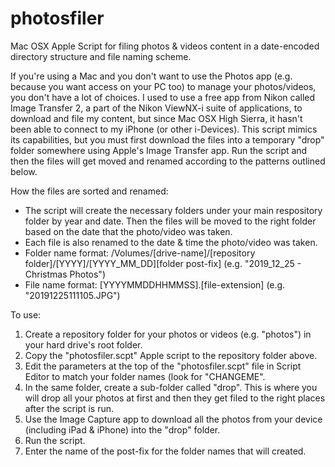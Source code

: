 # photosfiler
Mac OSX Apple Script for filing photos & videos content in a date-encoded directory structure and file naming scheme.<p>

If you're using a Mac and you don't want to use the Photos app (e.g. because you want access on your PC too) to manage
your photos/videos, you don't have a lot of choices. I used to use a free app from Nikon called Image Transfer 2, a part
of the Nikon ViewNX-i suite of applications, to download and file my content, but since Mac OSX High Sierra, it hasn't
been able to connect to my iPhone (or other i-Devices). This script mimics its capabilities, but you must first download
the files into a temporary "drop" folder somewhere using Apple's Image Transfer app. Run the script and then the files 
will get moved and renamed according to the patterns outlined below.<p>

How the files are sorted and renamed:
<ul>
  <li> The script will create the necessary folders under your main respository folder by year and date. Then the files
will be moved to the right folder based on the date that the photo/video was taken.
  <li> Each file is also renamed to the date & time the photo/video was taken.
  <li> Folder name format: /Volumes/[drive-name]/[repository folder]/[YYYY]/[YYYY_MM_DD][folder post-fix] (e.g.
"2019_12_25 - Christmas Photos")
  <li> File name format: [YYYYMMDDHHMMSS].[file-extension] (e.g. "20191225111105.JPG")
</ul>

To use:
<ol>
  <li> Create a repository folder for your photos or videos (e.g. "photos") in your hard drive's root folder.
  <li> Copy the "photosfiler.scpt" Apple script to the repository folder above.
  <li> Edit the parameters at the top of the "photosfiler.scpt" file in Script Editor to match your folder names (look
for "CHANGEME".
  <li> In the same folder, create a sub-folder called "drop". This is where you will drop all your photos at first and
then they get filed to the right places after the script is run.
  <li> Use the Image Capture app to download all the photos from your device (including iPad & iPhone) into the "drop"
folder.
  <li> Run the script.
  <li> Enter the name of the post-fix for the folder names that will created.
</ol>


